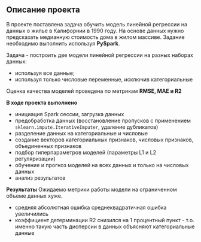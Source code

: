 ## Описание проекта

В проекте поставлена задача обучить модель линейной регрессии на данных о жилье в Калифорнии в 1990 году. На основе данных нужно предсказать медианную стоимость дома в жилом массиве. Задание необходимо выполнить используя **PySpark**.

Задача - построить две модели линейной регрессии на разных наборах данных:
- используя все данные;
- используя только числовые переменные, исключив категориальные

Оценка качества моделей проведена по метрикам **RMSE, MAE и R2**

**В ходе проекта выполнено**
- инициация Spark сессии, загрузка данных
- предобработка данных (восстановление пропусков с применением `sklearn.impute.IterativeImputer`, удаление дубликатов)
- разделение данных на категориальные и числовые
- создание векторов категориальных признаков, числовых признаков, объединенных признаков
- подбор гиперпараметров моделей (параметры L1 и L2 регуляризации)
- обучение и прогноз моделей на всех данных и только на числовых данных
- анализ результатов

**Результаты**
Ожидаемо метрики работы модели на ограниченном объеме данных хуже.
- средняя абсолютная ошибка среднеквадратичная ошибка увеличились
- коэффициент детерминации R2 снизился на 1 процентный пункт - т.о. именно такую часть дисперсии в данных объясняют категориальные данные




